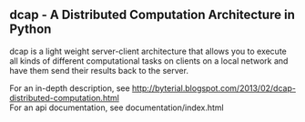 <h2>dcap - A Distributed Computation Architecture in Python</h2>
dcap is a light weight server-client architecture that allows you to execute all kinds of different computational tasks on clients on a local network and have them send their results back to the server.
 
For an in-depth description, see <a href="http://byterial.blogspot.com/2013/02/dcap-distributed-computation.html" target="_blank">http://byterial.blogspot.com/2013/02/dcap-distributed-computation.html</a>
<br>
For an api documentation, see documentation/index.html

